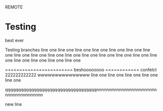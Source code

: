 REMOTE

# Testing
best ever

Testing branches 
line one line one line one line one line one 
line one line one line one line one line one 
line one line one line one line one line one 
line one line one line one line one line one 

======================== beshoooooooo ============ confelct 222222222222
wwwwwwwwwwwwwww
line one line one line one line one line one 

qqqqqqqqqqqqqqqqqqqqqqqqqqqqqqqqqqqnnnnnnnnnnnnnnnnnnnnnnnnnnnnnnnnnnnnnnn

new line
